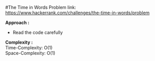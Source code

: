 #The Time in Words
Problem link: https://www.hackerrank.com/challenges/the-time-in-words/problem

**Approach :**<br>

- Read the code carefully

**Complexity :**<br>
Time-Complexity: O(1)<br>
Space-Complexity: O(1)<br>
